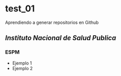 # test_01
Aprendiendo a generar repositorios en Github
## *Instituto Nacional de Salud Publica*
### ESPM
+ Ejemplo 1
+ Ejemplo 2
